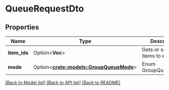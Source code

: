 # QueueRequestDto

## Properties

Name | Type | Description | Notes
------------ | ------------- | ------------- | -------------
**item_ids** | Option<**Vec<String>**> | Gets or sets the items to enqueue. | [optional]
**mode** | Option<[**crate::models::GroupQueueMode**](GroupQueueMode.md)> | Enum GroupQueueMode. | [optional]

[[Back to Model list]](../README.md#documentation-for-models) [[Back to API list]](../README.md#documentation-for-api-endpoints) [[Back to README]](../README.md)


